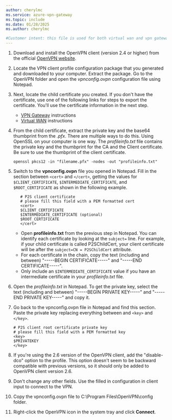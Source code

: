```yaml
---
author: cherylmc
ms.service: azure-vpn-gateway
ms.topic: include
ms.date: 01/28/2025
ms.author: cherylmc

#Customer intent: this file is used for both virtual wan and vpn gateway articles.
---
```


1. Download and install the OpenVPN client (version 2.4 or higher) from the official [OpenVPN website](https://openvpn.net/index.php/open-source/downloads.html).
1. Locate the VPN client profile configuration package that you generated and downloaded to your computer. Extract the package. Go to the OpenVPN folder and open the *vpnconfig.ovpn* configuration file using Notepad.
1. Next, locate the child certificate you created. If you don't have the certificate, use one of the following links for steps to export the certificate. You'll use the certificate information in the next step.

   * [VPN Gateway](/azure/vpn-gateway/vpn-gateway-certificates-point-to-site#clientexport) instructions
   * [Virtual WAN](/azure/virtual-wan/certificates-point-to-site#clientexport) instructions
1. From the child certificate, extract the private key and the base64 thumbprint from the *.pfx*. There are multiple ways to do this. Using OpenSSL on your computer is one way. The *profileinfo.txt* file contains the private key and the thumbprint for the CA and the Client certificate. Be sure to use the thumbprint of the client certificate.

   ```
   openssl pkcs12 -in "filename.pfx" -nodes -out "profileinfo.txt"
   ```
1. Switch to the **vpnconfig.ovpn** file you opened in Notepad. Fill in the section between `<cert>` and `</cert>`, getting the values for `$CLIENT_CERTIFICATE`, `$INTERMEDIATE_CERTIFICATE`, and `$ROOT_CERTIFICATE` as shown in the following example.

   ```
      # P2S client certificate
      # please fill this field with a PEM formatted cert
      <cert>
      $CLIENT_CERTIFICATE
      $INTERMEDIATE_CERTIFICATE (optional)
      $ROOT_CERTIFICATE
      </cert>
      ```

   * Open **profileinfo.txt** from the previous step in Notepad. You can identify each certificate by looking at the `subject=` line. For example, if your child certificate is called P2SChildCert, your client certificate will be after the `subject=CN = P2SChildCert` attribute.
   * For each certificate in the chain, copy the text (including and between) "-----BEGIN CERTIFICATE-----" and "-----END CERTIFICATE-----".
   * Only include an  `$INTERMEDIATE_CERTIFICATE` value if you have an intermediate certificate in your *profileinfo.txt* file.
1. Open the *profileinfo.txt* in Notepad. To get the private key, select the text (including and between) "-----BEGIN PRIVATE KEY-----" and "-----END PRIVATE KEY-----" and copy it.
1. Go back to the vpnconfig.ovpn file in Notepad and find this section. Paste the private key replacing everything between and `<key>` and `</key>`.

   ```
   # P2S client root certificate private key
   # please fill this field with a PEM formatted key
   <key>
   $PRIVATEKEY
   </key>
   ```

1. If you're using the 2.6 version of the OpenVPN client, add the "disable-dco" option to the profile. This option doesn't seem to be backward compatible with previous versions, so it should only be added to OpenVPN client version 2.6.
1. Don't change any other fields. Use the filled in configuration in client input to connect to the VPN.
1. Copy the vpnconfig.ovpn file to C:\Program Files\OpenVPN\config folder.
1. Right-click the OpenVPN icon in the system tray and click **Connect**.